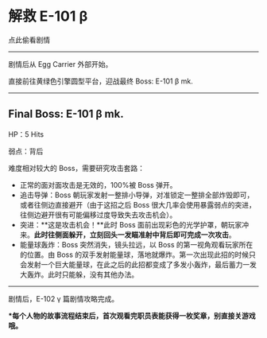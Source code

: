 # 解救 E-101 β

点此偷看剧情

---

剧情后从 Egg Carrier 外部开始。

直接前往黄绿色引擎圆型平台，迎战最终 Boss: E-101 β mk.

---

## Final Boss: E-101 β mk.

HP：5 Hits

弱点：背后

难度相对较大的 Boss，需要研究攻击套路：

* 正常的面对面攻击是无效的，100%被 Boss 弹开。
* 追击导弹：Boss 朝玩家发射一整排小导弹，对准锁定一整排全部炸毁即可，或者往侧边直接避开（由于这招之后 Boss 很大几率会使用暴露弱点的突进，往侧边避开很有可能偏移过度导致失去攻击机会）。
* 突进：**这是攻击机会！**此时 Boss 面前出现彩色的光学护罩，朝玩家冲来。**此时往侧面躲开，立刻回头一发瞄准射中背后即可完成一次攻击**。
* 能量球轰炸：Boss 突然消失，镜头拉远，以 Boss 的第一视角观看玩家所在的位置。由 Boss 的双手发射能量球，落地就爆炸。第一次出现此招的时候只会发射一个巨大能量球，在此之后的此招都变成了多发小轰炸，最后蓄力一发大轰炸。此时只能躲，没有其他办法。

---

剧情后，E-102 γ 篇剧情攻略完成。

**\*每个人物的故事流程结束后，首次观看完职员表能获得一枚奖章，别直接关游戏哦。**

